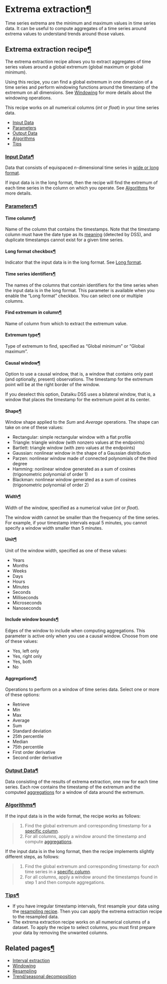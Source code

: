 Extrema extraction[¶](#extrema-extraction "Permalink to this heading")
======================================================================


Time series extrema are the minimum and maximum values in time series data. It can be useful to compute aggregates of a time series around extrema values to understand trends around those values.



Extrema extraction recipe[¶](#extrema-extraction-recipe "Permalink to this heading")
------------------------------------------------------------------------------------


The extrema extraction recipe allows you to extract aggregates of time series values around a global extremum (global maximum or global minimum).


Using this recipe, you can find a global extremum in one dimension of a time series and perform windowing functions around the timestamp of the extremum on all dimensions. See [Windowing](windowing.html) for more details about the windowing operations.


This recipe works on all numerical columns (*int* or *float*) in your time series data.



* [Input Data](#input-data)
* [Parameters](#parameters)
* [Output Data](#output-data)
* [Algorithms](#algorithms)
* [Tips](#tips)




### [Input Data](#id1)[¶](#input-data "Permalink to this heading")


Data that consists of equispaced *n*\-dimensional time series in [wide or long format](../data-formatting.html).


If input data is in the long format, then the recipe will find the extremum of each time series in the column on which you operate. See [Algorithms](#extrema-algorithms-label) for more details.




### [Parameters](#id2)[¶](#parameters "Permalink to this heading")



#### Time column[¶](#time-column "Permalink to this heading")


Name of the column that contains the timestamps. Note that the timestamp column must have the date type as its [meaning](../../schemas/definitions.html#schema-type-meaning) (detected by DSS), and duplicate timestamps cannot exist for a given time series.




#### Long format checkbox[¶](#long-format-checkbox "Permalink to this heading")


Indicator that the input data is in the long format. See [Long format](../data-formatting.html#ts-long-format-label).




#### Time series identifiers[¶](#time-series-identifiers "Permalink to this heading")


The names of the columns that contain identifiers for the time series when the input data is in the long format. This parameter is available when you enable the “Long format” checkbox. You can select one or multiple columns.




#### Find extremum in column[¶](#find-extremum-in-column "Permalink to this heading")


Name of column from which to extract the extremum value.




#### Extremum type[¶](#extremum-type "Permalink to this heading")


Type of extremum to find, specified as “Global minimum” or “Global maximum”.




#### Causal window[¶](#causal-window "Permalink to this heading")


Option to use a causal window, that is, a window that contains only past (and optionally, present) observations. The timestamp for the extremum point will be at the right border of the window.


If you deselect this option, Dataiku DSS uses a bilateral window, that is, a window that places the timestamp for the extremum point at its center.




#### Shape[¶](#shape "Permalink to this heading")


Window shape applied to the *Sum* and *Average* operations. The shape can take on one of these values:


* Rectangular: simple rectangular window with a flat profile
* Triangle: triangle window (with nonzero values at the endpoints)
* Bartlett: triangle window (with zero values at the endpoints)
* Gaussian: nonlinear window in the shape of a Gaussian distribution
* Parzen: nonlinear window made of connected polynomials of the third degree
* Hamming: nonlinear window generated as a sum of cosines (trigonometric polynomial of order 1\)
* Blackman: nonlinear window generated as a sum of cosines (trigonometric polynomial of order 2\)




#### Width[¶](#width "Permalink to this heading")


Width of the window, specified as a numerical value (*int* or *float*).


The window width cannot be smaller than the frequency of the time series. For example, if your timestamp intervals equal 5 minutes, you cannot specify a window width smaller than 5 minutes.




#### Unit[¶](#unit "Permalink to this heading")


Unit of the window width, specified as one of these values:


* Years
* Months
* Weeks
* Days
* Hours
* Minutes
* Seconds
* Milliseconds
* Microseconds
* Nanoseconds




#### Include window bounds[¶](#include-window-bounds "Permalink to this heading")


Edges of the window to include when computing aggregations. This parameter is active only when you use a causal window. Choose from one of these values:


* Yes, left only
* Yes, right only
* Yes, both
* No




#### Aggregations[¶](#aggregations "Permalink to this heading")


Operations to perform on a window of time series data. Select one or more of these options:


* Retrieve
* Min
* Max
* Average
* Sum
* Standard deviation
* 25th percentile
* Median
* 75th percentile
* First order derivative
* Second order derivative





### [Output Data](#id3)[¶](#output-data "Permalink to this heading")


Data consisting of the results of extrema extraction, one row for each time series. Each row contains the timestamp of the extremum and the computed [aggregations](#extrema-aggregations-label) for a window of data around the extremum.




### [Algorithms](#id4)[¶](#algorithms "Permalink to this heading")


If the input data is in the wide format, the recipe works as follows:



> 1. Find the global extremum and corresponding timestamp for a [specific column](#extrema-column-label).
> 2. For all columns, apply a window around the timestamp and compute [aggregations](#extrema-aggregations-label).


If the input data is in the long format, then the recipe implements slightly different steps, as follows:



> 1. Find the global extremum and corresponding timestamp for *each* time series in a [specific column](#extrema-column-label).
> 2. For all columns, apply a window around the timestamps found in step 1 and then compute aggregations.




### [Tips](#id5)[¶](#tips "Permalink to this heading")


* If you have irregular timestamp intervals, first resample your data using the [resampling recipe](resampling.html#tsresampling-recipe-label). Then you can apply the extrema extraction recipe to the resampled data.
* The extrema extraction recipe works on all numerical columns of a dataset. To apply the recipe to select columns, you must first prepare your data by removing the unwanted columns.





Related pages[¶](#related-pages "Permalink to this heading")
------------------------------------------------------------


* [Interval extraction](interval-extraction.html)
* [Windowing](windowing.html)
* [Resampling](resampling.html)
* [Trend/seasonal decomposition](decomposition.html)